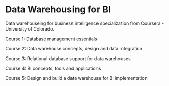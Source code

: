 # Data Warehousing for BI

Data warehouseing for business intelligence specialization from Coursera - University of Colorado.

Course 1: Database management essentials

Course 2: Data warehouse concepts, design and data integration

Course 3: Relational database support for data warehouses

Course 4: BI concepts, tools and applications

Course 5: Design and build a data warehouse for BI implementation
